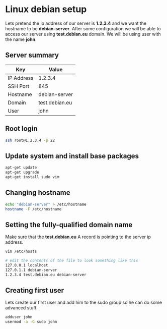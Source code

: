 # Linux debian setup

Lets pretend the ip address of our server is **1.2.3.4** and we want the hostname to be **debian-server**. After some configuration we will be able to access our server using **test.debian.eu** domain. We will be using user with the name **john**.

## Server summary

Key           | Value
------------- | ------------- 
IP Address    | 1.2.3.4
SSH Port      | 845 
Hostname      | debian-server
Domain        | test.debian.eu
User          | john

## Root login

```bash
ssh root@1.2.3.4 -p 22
```

## Update system and install base packages

```bash
apt-get update
apt-get upgrade
apt-get install sudo vim
```

## Changing hostname

```bash
echo "debian-server" > /etc/hostname
hostname -F /etc/hostname
```

## Setting the fully-qualified domain name

Make sure that the **test.debian.eu** A record is pointing to the server ip address.

```bash
vim /etc/hosts

# edit the contents of the file to look something like this
127.0.0.1 localhost
127.0.1.1 debian-server
1.2.3.4 test.debian.eu debian-server
```

## Creating first user

Lets create our first user and add him to the sudo group so he can do some advanced stuff.

```bash
adduser john
usermod -a -G sudo john
```
